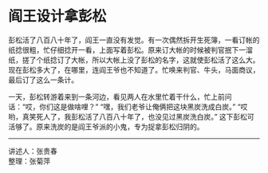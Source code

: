 # 阎王设计拿彭松

彭松活了八百八十年了，阎王一直没有发觉。有一次偶然拆开生死簿，一看订帐的纸捻很粗，忙仔细捻开一看，上面写着彭松。原来订大帐的时候被判官抿下一溜纸，搓了个纸捻订了大帐，所以大帐上没了彭松的名字，这就使彭松活了这么大。现在彭松多大了，在哪里，连阎王爷也不知道了。忙唤来判官、牛头，马面商议，最后订了这么一条计。

一天，彭松转游着来到一条河边，看见两人在水里忙着干什么，忙上前问话：“哎，你们这是做啥哩？” “嘿，我们老爷让俺俩把这块黑炭洗成白炭。” “哎哟，真笑死人了，我彭松活了八百八十年了，也没见过黑炭洗白炭。” 这下彭松可活够了。原来洗炭的是阎王爷派的小鬼，专为捉拿彭松归阴的。

---

讲述人：张贵春  
整理：张菊萍